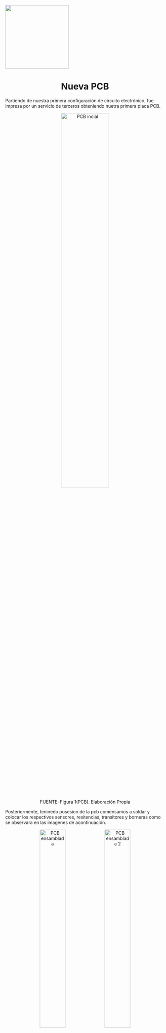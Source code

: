 <p align="left">
  <img src="https://seeklogo.com/images/U/u-cayetano-heredia-logo-CA435ADF8C-seeklogo.com.png" width="200">
  <h1 align="center">Nueva PCB</h1>
</p>

Partiendo de nuestra primera configuración de circuito electrónico, fue impresa por un servicio de terceros obteniendo nuetra primera placa PCB.

<p align="center">
  <img src="https://github.com/stephany-toribio/ProyectosDeIngenieria1/blob/main/HITOS/Hito1/Avances/imgs/PCB%20inicial.jpg" alt="PCB incial" width=55%> 
<p align="center" class="note text-center note-white">FUENTE: Figura 1(PCB). Elaboración Propia</p>

Posteriormente, teninedo posesion de la pcb comensamos a soldar y colocar los respectivos sensores, resitencias, transitores y borneras como se observara en las imagenes de acontinuación.

<p align="center">
  <img src="https://github.com/stephany-toribio/ProyectosDeIngenieria1/blob/main/HITOS/Hito1/Avances/imgs/PCB%20ENSAMBLADA.jpg" alt="PCB ensamblada" width="40%">
  <img src="https://github.com/stephany-toribio/ProyectosDeIngenieria1/blob/main/HITOS/Hito1/Avances/imgs/PCB-ENSABLADA2.jpg" alt="PCB ensamblada 2" width="40%">
</p>
<p align="center" class="note text-center note-white">FUENTE: Figura 2(PCB). Elaboración Propia</p>


En la siguiente carpeta tendra una carpeta de imagenes con la visualizacion del funcionamiento de la mayoria de lo sensores(antes de soldarlo en la pcb), sensores en especifico(BM280, MQ-131, MQ-4, MQ-7) y una carpeta de videos en donde observara el funcionamiento de los sensores conectados

[Carpeta Evidencias](https://github.com/stephany-toribio/ProyectosDeIngenieria1/tree/main/Entregables/2%C2%B0Entregable/Evidencia)

<p align="left">
  <h2 align="center">Modificación posterior</h2>
</p>

Nuestro circuito electronico ha sufrido cambios comparado con la pcb que mostramos con anterioridad, primero explicaremos las conexiones y luego mencionaremos los cambios que se realizaron.


1. Teensy (microcontrolador)
     - El microcontrolador Tensy recibira todas las señales de los sensores conectados a sus pines.
     - Su voltaje al cual haremos funcionar sera de 5v y sus pines de funcionaran a 3.3v.
2. MQ-7
     - Se encontrara conectado a traves de un divisor de voltaje formado con resistencias al Teensy.
     - Su voltaje de operacion es de 5v y debido al divisor de voltaje logra conectarse al teensy trabaja a 3.3v.
     - Medira el monoxido de oxigeno.
3. MQ4
    - Se encontrara conectado a traves de un divisor de voltaje formado con resistencias al Teensy.
    - Su voltaje de operacion es de 5v y debido al divisor de voltaje logra conectarse al teensy trabaja a 3.3v.
    - Medira el metano 
4. MQ-131
    - Se encontrara conectado a traves de un divisor de voltaje formado con resistencias al Teensy.
    - Su voltaje de operacion es de 5v y debido al divisor de voltaje logra conectarse al teensy trabaja a 3.3v.
    - Medira el ozono.
5. MHZ-19
    - Se encontrara conectado directamente al Teensy.
    - Su voltaje de alimentacion es de 5v y su voltaje de operacion es de 3.3v, por tanto en este caso no requiere de un divisor de voltaje.
    - Medira el dioxido de carbono.
6. GY-BME-280
    - Se encontrara conectado directamente al Teensy.
    - Su voltaje de alimentacion es de 3.3v y su voltaje de operacion es de 3.3v, por tanto en este caso no requiere de un divisor de voltaje.
    - Medira Temperatura y humedad en el ambiente.
7. YL-69
    - Se encontrara conectado a traves de un divisor de voltaje formado con resistencias al Teensy.
    - Su voltaje de operacion es de 5v y debido al divisor de voltaje logra conectarse al teensy trabaja a 3.3v.
    - Medira la humedad del suelo
8. PMS-5003
    - Se encontrara conectado directamente al Teensy.
    - Su voltaje de alimentacion es de 5v y su voltaje de operacion es de 3.3v, por tanto en este caso no requiere de un divisor de voltaje.
9. Piranometro
    - Se encontrara conectado a un transceptor de comunicación (MAX 485) necesario para la comunicacion con el microcontrolador, en este caso el teensy.
    - Su voltaje de operacion es de 12 v por tanto a traves de un transistor se reducira su voltaje de operacion a 5v para poder usar el max485.
    1. Max-485
        - Se encontrara conectado directamente al Teensy.
        - Su voltaje de alimentacion es 3.3v y su voltaje de operacion es de 3.3v, por tanto en este caso no requiere de un divisor de voltaje.
    - Medira la radiacion solar
10. SIM800L
    - Se encontrara conectado directamente al Teensy.
    - Su voltaje de alimentacion es de 5v y su voltaje de operacion es de 3.3v, por tanto en este caso no requiere de un divisor de voltaje.
    - Mandara la informacion recolectada a Thingspeak (software de visualizacion de datos).

### Comparación

A continuacion explicaremos los cambios realizados y comparando con la antigua pcb.

1. Se cambio el microcontrolador
2. se agrego una bornera para la sim800l y se dejo de utiliza el sc7
3. Cambios todos los pines por borneras


<p align="center">
  <img src="https://github.com/stephany-toribio/ProyectosDeIngenieria1/blob/main/HITOS/Hito1/Avances/imgs/Circuito_antiguo.png" alt="PCB ensamblada" width="45%">
  <img src="https://github.com/stephany-toribio/ProyectosDeIngenieria1/blob/main/HITOS/Hito1/Avances/imgs/Circuito_PI_G3.jpg" alt="PCB ensamblada 2" width="45%">
</p>
<p align="center" class="note text-center note-white" > Izquierda circuito antiguo --- Derecha circuito actualizado </p>
<p align="center" class="note text-center note-white">FUENTE: Figura 3(Circuito electricos). Elaboración Propia</p>
